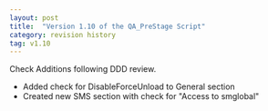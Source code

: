 ```yaml
---
layout: post
title:  "Version 1.10 of the QA_PreStage Script"
category: revision history
tag: v1.10
---
```


[# Welcome to {{ post.title }}]: #

[Hopefully, this will be a brief overview of any changes in the version]: #

Check Additions following DDD review.

- Added check for DisableForceUnload to General section
- Created new SMS section with check for "Access to smglobal"

